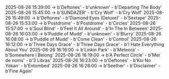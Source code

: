 2025-08-26 15:39:00 -> b'Deftones' - b'unknown' - b'Departing The Body'
2025-08-26 15:45:00 -> b'SUNDAZER' - b'Cry Wolf' - b'Cry Wolf'
2025-08-26 15:49:00 -> b'Deftones' - b'Diamond Eyes (Deluxe)' - b'Sextape'
2025-08-26 15:53:00 -> b'Postdrome' - b'Postdrome' - b'Circles'
2025-08-26 15:57:00 -> b'Soul Blind' - b'Feel It All Around' - b'In The In Between'
2025-08-26 16:03:00 -> b'Puddle of Mudd' - b'unknown' - b'Blurry'
2025-08-26 16:08:00 -> b'Puddle of Mudd' - b'Come Clean' - b'Control'
2025-08-26 16:12:00 -> b'Three Days Grace' - b'Three Days Grace' - b'I Hate Everything About You'
2025-08-26 16:16:00 -> b'Linkin Park' - b'Meteora' - b'Somewhere I Belong'
2025-08-26 16:19:00 -> b'A Perfect Circle' - b'Mer de noms' - b'3 Libras'
2025-08-26 16:23:00 -> b'Deftones' - b'Koi No Yokan' - b'Entombed'
2025-08-26 16:28:00 -> b'Seether' - b'Disclaimer' - b'Fine Again'
